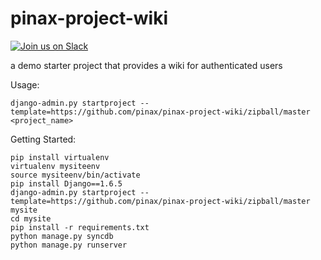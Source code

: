 pinax-project-wiki
=====================
[![Join us on Slack](http://slack.pinaxproject.com/badge.svg)](http://slack.pinaxproject.com/)

a demo starter project that provides a wiki for authenticated users


Usage:

    django-admin.py startproject --template=https://github.com/pinax/pinax-project-wiki/zipball/master <project_name>


Getting Started:

    pip install virtualenv
    virtualenv mysiteenv
    source mysiteenv/bin/activate
    pip install Django==1.6.5
    django-admin.py startproject --template=https://github.com/pinax/pinax-project-wiki/zipball/master mysite
    cd mysite
    pip install -r requirements.txt
    python manage.py syncdb
    python manage.py runserver
